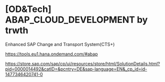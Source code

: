 [OD&Tech] 
ABAP_CLOUD_DEVELOPMENT by trwth
=====

Enhanced SAP Change and Transport System(CTS+)

https://tools.eu1.hana.ondemand.com/#abap


https://store.sap.com/sap/cp/ui/resources/store/html/SolutionDetails.html?pid=0000014492&catID=&pcntry=DE&sap-language=EN&_cp_id=id-1477346420741-0




